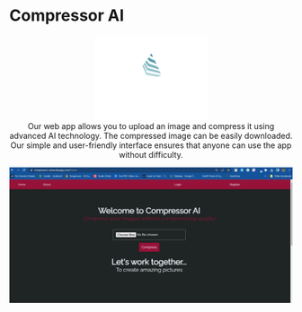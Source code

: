 # Compressor AI
<p align="center">
  <a href="https://compressor-ai.herokuapp.com/" target="#blank"><img src="https://github.com/keroti/Compressor-AI-alx-project/blob/master/static/Images/logo2.png?raw=true" height="150px" width="auto"></img></a>
<br />Our web app allows you to upload an image and compress it using advanced AI technology. The compressed image can be easily downloaded. Our simple and user-friendly interface ensures that anyone can use the app without difficulty.
</p>
<p align="center">
<img src = "https://github.com/keroti/Landing_page/blob/main/Images/Screenshot%202023-04-06%20223823.png?raw=true"></img>
</p>


